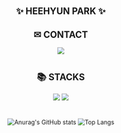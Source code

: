 <div align=center> 

<!--
**hyun071/hyun071** is a ✨ _special_ ✨ repository because its `README.md` (this file) appears on your GitHub profile.

<img src="https://img.shields.io/badge/{내용}-{배경 색깔}?style={스타일}&logo={로고이름}&logoColor={로고 색깔}"/>
<img src="https://img.shields.io/badge/표시할이름-색상?style=for-the-badge&logo=기술스택아이콘&logoColor=white">
<a href="버튼을 눌렀을 때 이동할 링크" target="_blank"><img src="https://img.shields.io/badge/뱃지레이블-배경색?style=뱃지모양&logo=로고&logoColor=로고색상"/></a>

-->

<h2>✨ HEEHYUN PARK ✨</h2>
  

<h2>✉ CONTACT</h2>
  <img src="https://img.shields.io/badge/rhdclsla@gmail.com-EA4335?style=for-the-badge&logo=Gmail&logoColor=white"/>

#
<h2>📚 STACKS</h2>
<div align=center> 
<img src="https://img.shields.io/badge/GitHub-181717?style=for-the-badge&logo=GitHub&logoColor=white">
<img src="https://img.shields.io/badge/JavaScript-F7DF1E?style=for-the-badge&logo=JavaScript&logoColor=white">

#
![Anurag's GitHub stats](https://github-readme-stats.vercel.app/api?username=hyun071&show_icons=true&theme=shades-of-purple)
![Top Langs](https://github-readme-stats.vercel.app/api/top-langs/?username=hyun071&layout=compact&theme=tokyonight)
  
</div>
